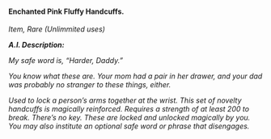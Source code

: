 #### Enchanted Pink Fluffy Handcuffs.
*Item, Rare (Unlimmited uses)*

***A.I. Description:***

_My safe word is, “Harder, Daddy.”_

_You know what these are. Your mom had a pair in her drawer, and your dad was probably no stranger to these things, either._

_Used to lock a person’s arms together at the wrist. This set of novelty handcuffs is magically reinforced. Requires a strength of at least 200 to break. There’s no key. These are locked and unlocked magically by you. You may also institute an optional safe word or phrase that disengages._
